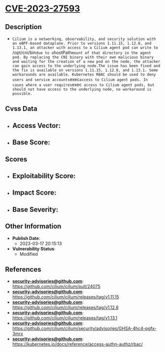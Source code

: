 
# [CVE-2023-27593](https://cve.mitre.org/cgi-bin/cvename.cgi?name=CVE-2023-27593)

## Description

- `Cilium is a networking, observability, and security solution with an eBPF-based dataplane. Prior to versions 1.11.15, 1.12.8, and 1.13.1, an attacker with access to a Cilium agent pod can write to `/opt/cni/bin` due to a `hostPath` mount of that directory in the agent pod. By replacing the CNI binary with their own malicious binary and waiting for the creation of a new pod on the node, the attacker can gain access to the underlying node.The issue has been fixed and the fix is available on versions 1.11.15, 1.12.8, and 1.13.1. Some workarounds are available. Kubernetes RBAC should be used to deny users and service accounts `exec` access to Cilium agent pods. In cases where a user requires `exec` access to Cilium agent pods, but should not have access to the underlying node, no workaround is possible.`

## Cvss Data

- **Access Vector**:
  - 
- **Base Score**:
  - 

## Scores

- **Exploitability Score**:
  - 
- **Impact Score**:
  - 
- **Base Severity**:
  - 

## Other Information

- **Publish Date**:
  - 2023-03-17 20:15:13
- **Vulnerability Status**:
  - Modified

## References

- **security-advisories@github.com**: https://github.com/cilium/cilium/pull/24075
- **security-advisories@github.com**: https://github.com/cilium/cilium/releases/tag/v1.11.15
- **security-advisories@github.com**: https://github.com/cilium/cilium/releases/tag/v1.12.8
- **security-advisories@github.com**: https://github.com/cilium/cilium/releases/tag/v1.13.1
- **security-advisories@github.com**: https://github.com/cilium/cilium/security/advisories/GHSA-4hc4-pgfx-3mrx
- **security-advisories@github.com**: https://kubernetes.io/docs/reference/access-authn-authz/rbac/
